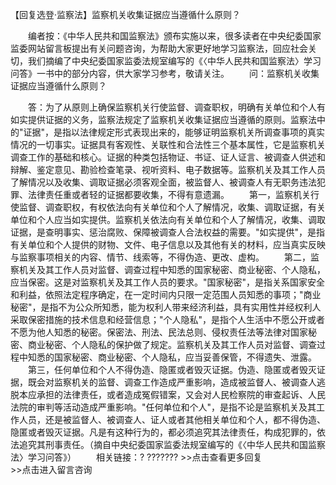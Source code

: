 【回复选登·监察法】监察机关收集证据应当遵循什么原则？










　　编者按：《中华人民共和国监察法》颁布实施以来，很多读者在中央纪委国家监委网站留言板提出有关问题咨询，为帮助大家更好地学习监察法，回应社会关切，我们摘编了中央纪委国家监委法规室编写的《〈中华人民共和国监察法〉学习问答》一书中的部分内容，供大家学习参考，敬请关注。
　　问：监察机关收集证据应当遵循什么原则？

　　答：为了从原则上确保监察机关行使监督、调查职权，明确有关单位和个人有如实提供证据的义务，监察法规定了监察机关收集证据应当遵循的原则。监察法中的"证据"，是指以法律规定形式表现出来的，能够证明监察机关所调查事项的真实情况的一切事实。证据具有客观性、关联性和合法性三个基本属性，它是监察机关调查工作的基础和核心。证据的种类包括物证、书证、证人证言、被调查人供述和辩解、鉴定意见、勘验检查笔录、视听资料、电子数据等。监察机关及其工作人员了解情况以及收集、调取证据必须客观全面，被监督人、被调查人有无职务违法犯罪、法律责任重或者轻的证据都要收集，不得有意遗漏。
　　第一，监察机关行使监督、调查职权，有权依法向有关单位和个人了解情况，收集、调取证据，有关单位和个人应当如实提供。监察机关依法向有关单位和个人了解情况，收集、调取证据，是查明事实、惩治腐败、保障被调查人合法权益的需要。"如实提供"，是指有关单位和个人提供的财物、文件、电子信息以及其他有关的材料，应当真实反映与监察事项相关的内容、情节、线索等，不得伪造、更改、虚构。
　　第二，监察机关及其工作人员对监督、调查过程中知悉的国家秘密、商业秘密、个人隐私，应当保密。这是对监察机关及其工作人员的要求。"国家秘密"，是指关系国家安全和利益，依照法定程序确定，在一定时间内只限一定范围人员知悉的事项；"商业秘密"，是指不为公众所知悉，能为权利人带来经济利益，具有实用性并经权利人采取保密措施的技术信息和经营信息；"个人隐私"，是指个人生活中不愿公开或者不愿为他人知悉的秘密。保密法、刑法、民法总则、侵权责任法等法律对国家秘密、商业秘密、个人隐私的保护做了规定。监察机关及其工作人员对监督、调查过程中知悉的国家秘密、商业秘密、个人隐私，应当妥善保管，不得遗失、泄露。
　　第三，任何单位和个人不得伪造、隐匿或者毁灭证据。伪造、隐匿或者毁灭证据，既会对监察机关的监督、调查工作造成严重影响，造成被监督人、被调查人逃脱本应承担的法律责任，或者造成冤假错案，又会对人民检察院的审查起诉、人民法院的审判等活动造成严重影响。"任何单位和个人"，是指不论是监察机关及其工作人员，还是被监督人、被调查人、证人或者其他相关单位和个人，都不得伪造、隐匿或者毁灭证据。凡是有这种行为的，都必须追究其法律责任，构成犯罪的，依法追究其刑事责任。（摘自中央纪委国家监委法规室编写的《〈中华人民共和国监察法〉学习问答》）
　　相关链接：? ???????
\>\>点击查看更多回复　　　　　　　　　　　　　　　\>\>点击进入留言咨询
